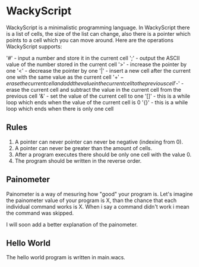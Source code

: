 # WackyScript

WackyScript is a minimalistic programming language. In WackyScript there is a list of cells, the size of the list can change, also there is a pointer which points to a cell which you can move around. Here are the operations WackyScript supports:

'#' - input a number and store it in the current cell
';' - output the ASCII value of the number stored in the current cell
'>' - increase the pointer by one
'<' - decrease the pointer by one
'|' - insert a new cell after the current one with the same value as the current cell
'$+' - erase the current cell and add the value in the current cell to the previous cell
'$-' - erase the current cell and subtract the value in the current cell from the previous cell
'&' - set the value of the current cell to one
'[]' - this is a while loop which ends when the value of the current cell is 0
'{}' - this is a while loop which ends when there is only one cell

## Rules
1. A pointer can never pointer can never be negative (indexing from 0).
2. A pointer can never be greater than the amount of cells.
3. After a program executes there should be only one cell with the value 0.
4. The program should be written in the reverse order.

## Painometer
Painometer is a way of mesuring how "good" your program is. Let's imagine the painometer value of your program is X, than the chance that each individual command works is X. When i say a command didn't work i mean the command was skipped.

I will soon add a better explanation of the painometer.

## Hello World
The hello world program is written in main.wacs.


